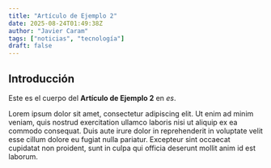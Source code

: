 ```yaml
---
title: "Artículo de Ejemplo 2"
date: 2025-08-24T01:49:38Z
author: "Javier Caram"
tags: ["noticias", "tecnología"]
draft: false
---
```


## Introducción

Este es el cuerpo del **Artículo de Ejemplo 2** en *es*.

Lorem ipsum dolor sit amet, consectetur adipiscing elit. Ut enim ad minim veniam, quis nostrud exercitation ullamco laboris nisi ut aliquip ex ea commodo consequat. Duis aute irure dolor in reprehenderit in voluptate velit esse cillum dolore eu fugiat nulla pariatur. Excepteur sint occaecat cupidatat non proident, sunt in culpa qui officia deserunt mollit anim id est laborum.
